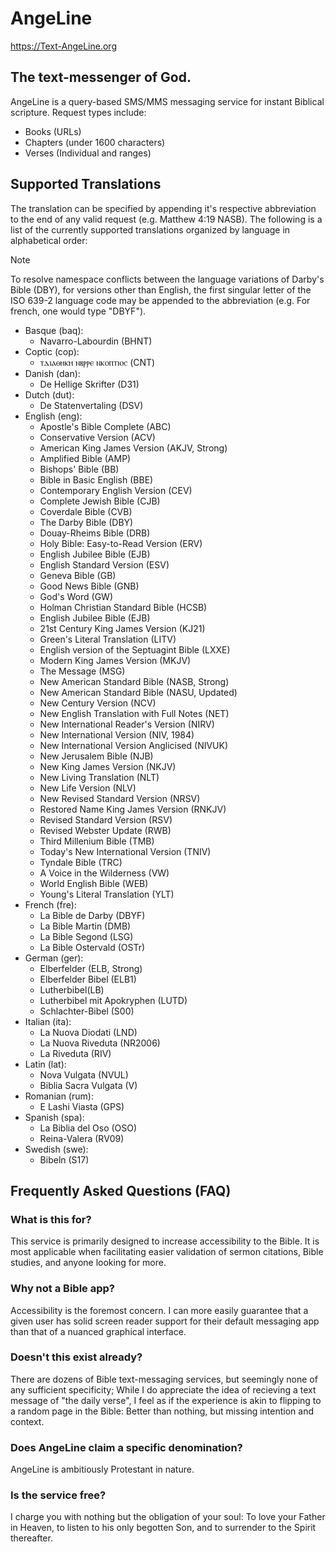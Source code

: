 # AngeLine
https://Text-AngeLine.org
## The text-messenger of God.
AngeLine is a query-based SMS/MMS messaging service for instant Biblical scripture. Request types include:
- Books (URLs)
- Chapters (under 1600 characters)
- Verses (Individual and ranges)
## Supported Translations
The translation can be specified by appending it's respective abbreviation to the end of any valid request (e.g. Matthew 4:19 NASB). The following is a list of the currently supported translations organized by language in alphabetical order:
> [!NOTE]
> To resolve namespace conflicts between the language variations of Darby's Bible (DBY), for versions other than English, the first singular letter of the ISO 639-2 language code may be appended to the abbreviation (e.g. For french, one would type "DBYF").
- Basque (baq):
  - Navarro-Labourdin (BHNT)
- Coptic (cop):
  - ⲧⲇⲓⲁⲑⲏⲕⲏ ⲛⲃⲣⲣⲉ ⲛⲕⲟⲡⲧⲓⲟⲥ (CNT)
- Danish (dan):
  - De Hellige Skrifter (D31)
- Dutch (dut):
  - De Statenvertaling (DSV)
- English (eng):
  - Apostle's Bible Complete (ABC)
  - Conservative Version (ACV)
  - American King James Version (AKJV, Strong)
  - Amplified Bible (AMP)
  - Bishops' Bible (BB)
  - Bible in Basic English (BBE)
  - Contemporary English Version (CEV)
  - Complete Jewish Bible (CJB)
  - Coverdale Bible (CVB)
  - The Darby Bible (DBY)
  - Douay-Rheims Bible (DRB)
  - Holy Bible: Easy-to-Read Version (ERV)
  - English Jubilee Bible (EJB)
  - English Standard Version (ESV)
  - Geneva Bible (GB)
  - Good News Bible (GNB)
  - God's Word (GW)
  - Holman Christian Standard Bible (HCSB)
  - English Jubilee Bible (EJB)
  - 21st Century King James Version (KJ21)
  - Green's Literal Translation (LITV)
  - English version of the Septuagint Bible (LXXE)
  - Modern King James Version (MKJV)
  - The Message (MSG)
  - New American Standard Bible (NASB, Strong)
  - New American Standard Bible (NASU, Updated)
  - New Century Version (NCV)
  - New English Translation with Full Notes (NET)
  - New International Reader's Version (NIRV)
  - New International Version (NIV, 1984)
  - New International Version Anglicised (NIVUK)
  - New Jerusalem Bible (NJB)
  - New King James Version (NKJV)
  - New Living Translation (NLT)
  - New Life Version (NLV)
  - New Revised Standard Version (NRSV)
  - Restored Name King James Version (RNKJV)
  - Revised Standard Version (RSV)
  - Revised Webster Update (RWB)
  - Third Millenium Bible (TMB)
  - Today's New International Version (TNIV)
  - Tyndale Bible (TRC)
  - A Voice in the Wilderness (VW)
  - World English Bible (WEB)
  - Young's Literal Translation (YLT)
- French (fre):
  - La Bible de Darby (DBYF)
  - La Bible Martin (DMB)
  - La Bible Segond (LSG)
  - La Bible Ostervald (OSTr)
- German (ger):
  - Elberfelder (ELB, Strong)
  - Elberfelder Bibel (ELB1)
  - Lutherbibel(LB)
  - Lutherbibel mit Apokryphen (LUTD)
  - Schlachter-Bibel (S00)
- Italian (ita):
  - La Nuova Diodati (LND)
  - La Nuova Riveduta (NR2006)
  - La Riveduta (RIV)
- Latin (lat):
  - Nova Vulgata (NVUL)
  - Biblia Sacra Vulgata (V)
- Romanian (rum):
  - E Lashi Viasta (GPS)
- Spanish (spa):
  - La Biblia del Oso (OSO)
  - Reina-Valera (RV09)
- Swedish (swe):
  - Bibeln (S17)
## Frequently Asked Questions (FAQ)
### What is this for?
This service is primarily designed to increase accessibility to the Bible. It is most applicable when facilitating easier validation of sermon citations, Bible studies, and anyone looking for more.

### Why not a Bible app?
Accessibility is the foremost concern. I can more easily guarantee that a given user has solid screen reader support for their default messaging app than that of a nuanced graphical interface.

### Doesn't this exist already?
There are dozens of Bible text-messaging services, but seemingly none of any sufficient specificity; While I do appreciate the idea of recieving a text message of "the daily verse", I feel as if the experience is akin to flipping to a random page in the Bible: Better than nothing, but missing intention and context.

### Does AngeLine claim a specific denomination?
AngeLine is ambitiously Protestant in nature.

### Is the service free?
I charge you with nothing but the obligation of your soul: To love your Father in Heaven, to listen to his only begotten Son, and to surrender to the Spirit thereafter.
